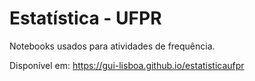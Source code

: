 # Estatística - UFPR

Notebooks usados para atividades de frequência.

Disponível em: https://gui-lisboa.github.io/estatisticaufpr
